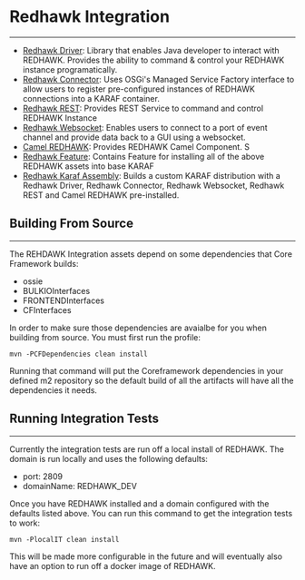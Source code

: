 # Redhawk Integration #
***

* [Redhawk Driver](redhawk-driver/readme.md): Library that enables Java developer to interact with REDHAWK. Provides the ability to command & control your REDHAWK instance programatically.  
* [Redhawk Connector](redhawk-connector): Uses OSGi's Managed Service Factory interface to allow users to register pre-configured instances of REDHAWK connections into a KARAF container. 
* [Redhawk REST](redhawk-rest): Provides REST Service to command and control REDHAWK Instance
* [Redhawk Websocket](redhawk-websocket): Enables users to connect to a port of event channel and provide data back to a GUI using a websocket. 
* [Camel REDHAWK](camel-redhawk): Provides REDHAWK Camel Component. S 
* [Redhawk Feature](redhawk-featutre): Contains Feature for installing all of the above REDHAWK assets into base KARAF 
* [Redhawk Karaf Assembly](redhawk-karaf-assembly): Builds a custom KARAF distribution with a Redhawk Driver, Redhawk Connector, Redhawk Websocket, Redhawk REST and Camel REDHAWK pre-installed.  

## Building From Source ## 
***

The REHDAWK Integration assets depend on some dependencies that Core Framework builds:

* ossie
* BULKIOInterfaces
* FRONTENDInterfaces
* CFInterfaces

In order to make sure those dependencies are avaialbe for you when building from source. You must first run the profile:

	mvn -PCFDependencies clean install 
	
Running that command will put the Coreframework dependencies in your defined m2 repository so the default build of all the artifacts will have all the dependencies it needs. 

## Running Integration Tests ##
***

Currently the integration tests are run off a local install of REDHAWK. The domain is run locally and uses the following defaults:

* port: 2809
* domainName: REDHAWK_DEV

Once you have REDHAWK installed and a domain configured with the defaults listed above. You can run this command to get the integration tests to work:

	mvn -PlocalIT clean install 

This will be made more configurable in the future and will eventually also have an option to run off a docker image of REDHAWK. 


	

